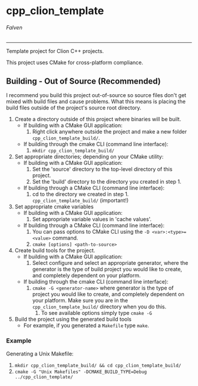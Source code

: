 cpp_clion_template
====================

###### Falven
_________

Template project for Clion C++ projects.

This project uses CMake for cross-platform compliance.

## Building - Out of Source (Recommended)

I recommend you build this project out-of-source so source files don't get mixed with build files and cause problems.
What this means is placing the build files outside of the project's source root directory. 

1. Create a directory outside of this project where binaries will be built.
    * If building with a CMake GUI application:
        1. Right click anywhere outside the project and make a new folder `cpp_clion_template_build/`.
    * If building through the cmake CLI (command line interface):
        1. `mkdir cpp_clion_template_build/`
2. Set appropriate directories; depending on your CMake utility:
    * If building with a CMake GUI application:
        1. Set the 'source' directory to the top-level directory of this project.
        2. Set the 'build' directory to the directory you created in step 1.
    * If building through a CMake CLI (command line interface):
        1. cd to the directory we created in step 1. `cpp_clion_template_build/` (important!)
3. Set appropriate cmake variables
    * If building with a CMake GUI application:
        1. Set appropriate variable values in 'cache values'.
    * If building through a CMake CLI (command line interface):
        1. You can pass options to CMake CLI using the `-D <var>:<type>=<value>` command.
        2. `cmake [options] <path-to-source>`
4. Create build tools for the project.
    * If building with a CMake GUI application:
        1.  Select configure and select an appropriate generator, where the generator is the type of build project you would like to create, and completely dependent on your platform.
    * If building through the cmake CLI (command line interface):
        1. `cmake -G <generator-name>` where generator is the type of project you would like to create, and completely dependent on your platform. Make sure you are in the `cpp_clion_template_build/` directory when you do this.
            1. To see available options simply type `cmake -G`
5. Build the project using the generated build tools
    * For example, if you generated a `Makefile` type `make`.

### Example

Generating a Unix Makefile:

1. `mkdir cpp_clion_template_build/ && cd cpp_clion_template_build/`
2. `cmake -G "Unix Makefiles" -DCMAKE_BUILD_TYPE=Debug ../cpp_clion_template/`


